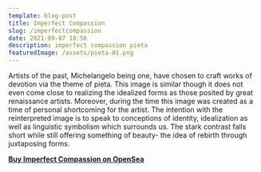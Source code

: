 ```yaml
---
template: blog-post
title: Imperfect Compassion
slug: /imperfectcompassion
date: 2021-09-07 18:56
description: imperfect compassion pieta
featuredImage: /assets/pieta-01.png
---
```

Artists of the past, Michelangelo being one, have chosen to craft works of devotion via the theme of pieta. This image is similar though it does not even come close to realizing the idealized forms as those posited by great renaissance artists. Moreover, during the time this image was created as a time of personal shortcoming for the artist. The intention with the reinterpreted image is to speak to conceptions of identity, idealization as well as linguistic symbolism which surrounds us. The stark contrast falls short while still offering something of beauty- the idea of rebirth through juxtaposing forms.

**[Buy Imperfect Compassion on OpenSea](https://opensea.io/assets/0x495f947276749ce646f68ac8c248420045cb7b5e/75511496996509083340559006059282024395904634734945582606826898916146493259777)**